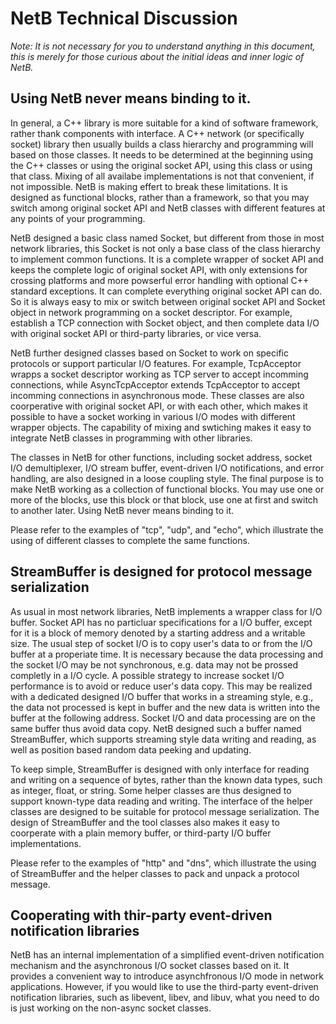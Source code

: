# NetB Technical Discussion 

*Note: It is not necessary for you to understand anything in this document, this is merely for those curious about the initial ideas and inner logic of NetB.*

## Using NetB never means binding to it.

In general, a C++ library is more suitable for a kind of software framework, rather thank components with interface. A C++ network (or specifically socket) library then usually builds a class hierarchy and programming will based on those classes. It needs to be determined at the beginning using the C++ classes or using the original socket API, using this class or using that class. Mixing of all availabe implementations is not that convenient, if not impossible. NetB is making effert to break these limitations. It is designed as functional blocks, rather than a framework, so that you may switch among original socket API and NetB classes with different features at any points of your programming. 

NetB designed a basic class named Socket, but different from those in most network libraries, this Socket is not only a base class of the class hierarchy to implement common functions. It is a complete wrapper of socket API and keeps the complete logic of original socket API, with only extensions for crossing platforms and more powserful error handling with optional C++ standard exceptions. It can complete everything original socket API can do. So it is always easy to mix or switch between original socket API and Socket object in network programming on a socket descriptor. For example, establish a TCP connection with Socket object, and then complete data I/O with original socket API or third-party libraries, or vice versa. 

NetB further designed classes based on Socket to work on specific protocols or support particular I/O features. For example, TcpAcceptor wrapps a socket descriptor working as TCP server to accept incomming connections, while AsyncTcpAcceptor extends TcpAcceptor to accept incomming connections in asynchronous mode. These classes are also coorperative with original socket API, or with each other, which makes it possible to have a socket working in various I/O modes with different wrapper objects. The capability of mixing and swtiching makes it easy to integrate NetB classes in programming with other libraries.  

The classes in NetB for other functions, including socket address, socket I/O demultiplexer, I/O stream buffer, event-driven I/O notifications, and error handling, are also designed in a loose coupling style. The final purpose is to make NetB working as a collection of functional blocks. You may use one or more of the blocks, use this block or that block, use one at first and switch to another later. Using NetB never means binding to it.  

Please refer to the examples of "tcp", "udp", and "echo", which illustrate the using of different classes to complete the same functions. 

## StreamBuffer is designed for protocol message serialization  

As usual in most network libraries, NetB implements a wrapper class for I/O buffer. Socket API has no particluar specifications for a I/O buffer, except for it is a block of memory denoted by a starting address and a writable size. The usual step of socket I/O is to copy user's data to or from the I/O buffer at a properiate time. It is necessary because the data processing and the socket I/O may be not synchronous, e.g. data may not be prossed completly in a I/O cycle. A possible strategy to increase socket I/O performance is to avoid or reduce user's data copy. This may be realized with a dedicated designed I/O buffer that works in a streaming style, e.g., the data not processed is kept in buffer and the new data is written into the buffer at the following address. Socket I/O and data processing are on the same buffer thus avoid data copy. NetB designed such a buffer named StreamBuffer, which supports streaming style data writing and reading, as well as position based random data peeking and updating.   

To keep simple, StreamBuffer is designed with only interface for reading and writing on a sequence of bytes, rather than the known data types, such as integer, float, or string. Some helper classes are thus designed to support known-type data reading and writing. The interface of the helper classes are designed to be suitable for protocol message serialization. The design of StreamBuffer and the tool classes also makes it easy to coorperate with a plain memory buffer, or third-party I/O buffer implementations.  

Please refer to the examples of "http" and "dns", which illustrate the using of StreamBuffer and the helper classes to pack and unpack a protocol message.  


## Cooperating with thir-party event-driven notification libraries  

NetB has an internal implementation of a simplified event-driven notification mechanism and the asynchronous I/O socket classes based on it. It provides a convenient way to introduce asynchfronous I/O mode in network applications. However, if you would like to use the third-party event-driven notification libraries, such as libevent, libev, and libuv, what you need to do is just working on the non-async socket classes.  











